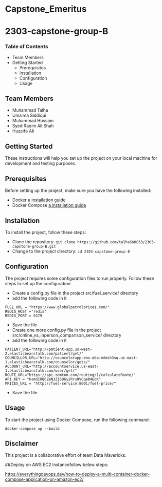 # Capstone_Emeritus
# 2303-capstone-group-B

### Table of Contents
- Team Members
- Getting Started
    - Prerequisites
    - Installation
    - Configuration
    - Usage

## Team Members
- Muhammad Talha
- Umaima Siddiqui
- Muhammad Hussam
- Syed Raqim Ali Shah
- Huzaifa Ali

## Getting Started
These instructions will help you set up the project on your local machine for development and testing purposes.

## Prerequisites
Before setting up the project, make sure you have the following installed:

- Docker [a installation guide](https://docs.docker.com/get-docker/)
- Docker Compose [a installation guide](https://docs.docker.com/compose/install/)

## Installation
To install the project, follow these steps:
- Clone the repository: `git clone https://github.com/talha660033/2303-capstone-group-B.git`
- Change to the project directory: `cd 2303-capstone-group-B`

## Configuration
The project requires some configuration files to run properly. Follow these steps to set up the configuration:
- Create a config.py file in the project src/fuel_service/ directory
- add the following code in it
```
FUEL_URL = "https://www.globalpetrolprices.com/"
REDIS_HOST ="redis"
REDIS_PORT = 6379

```
- Save the file
- Create one more config.py file in the project src/online_vs_inperson_comparison_service/ directory
- add the following code in it
```
PATIENT_URL="http://patient-app.us-west-2.elasticbeanstalk.com/patient/get/"
COUNCILLOR_URL="http://councelorapp-env.eba-mdmsh3sq.us-east-1.elasticbeanstalk.com/counselor/gets/"
ACCOUNT_URL="http://accountservice.us-east-1.elasticbeanstalk.com/user/get/"
ROUTE_URL="https://api.tomtom.com/routing/1/calculateRoute/"
API_KEY = "HamdIRQ6ZeNJZj69Gy2Rru0VCqe04EoK"
PRICES_URL = "http://fuel-service:8001/fuel-price/"

```
- Save the file

## Usage
To start the project using Docker Compose, run the following command:

` docker-compose up --build `

## Disclaimer
This project is a collaborative effort of team Data Mavericks.


##Deploy on AWS EC2 Instancefollow below steps:

https://everythingdevops.dev/how-to-deploy-a-multi-container-docker-compose-application-on-amazon-ec2/ 
